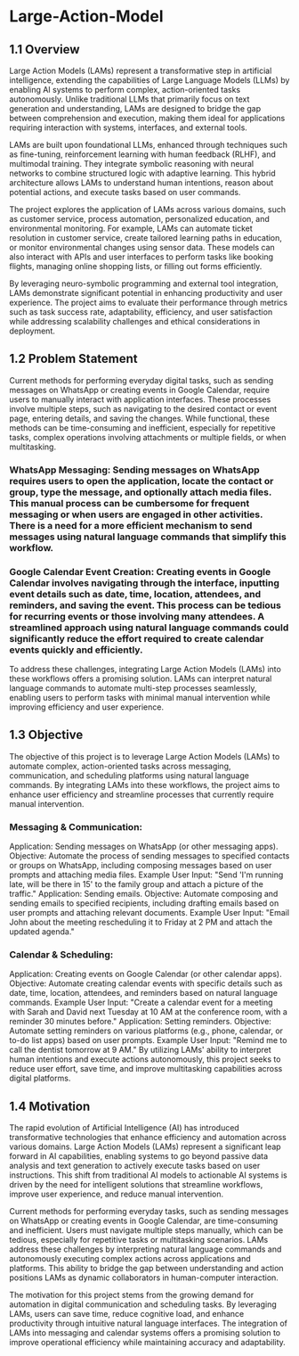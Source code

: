 # Large-Action-Model

## 1.1 Overview
Large Action Models (LAMs) represent a transformative step in artificial intelligence, extending the capabilities of Large Language Models (LLMs) by enabling AI systems to perform complex, action-oriented tasks autonomously. Unlike traditional LLMs that primarily focus on text generation and understanding, LAMs are designed to bridge the gap between comprehension and execution, making them ideal for applications requiring interaction with systems, interfaces, and external tools.

LAMs are built upon foundational LLMs, enhanced through techniques such as fine-tuning, reinforcement learning with human feedback (RLHF), and multimodal training. They integrate symbolic reasoning with neural networks to combine structured logic with adaptive learning. This hybrid architecture allows LAMs to understand human intentions, reason about potential actions, and execute tasks based on user commands.

The project explores the application of LAMs across various domains, such as customer service, process automation, personalized education, and environmental monitoring. For example, LAMs can automate ticket resolution in customer service, create tailored learning paths in education, or monitor environmental changes using sensor data. These models can also interact with APIs and user interfaces to perform tasks like booking flights, managing online shopping lists, or filling out forms efficiently.

By leveraging neuro-symbolic programming and external tool integration, LAMs demonstrate significant potential in enhancing productivity and user experience. The project aims to evaluate their performance through metrics such as task success rate, adaptability, efficiency, and user satisfaction while addressing scalability challenges and ethical considerations in deployment.


## 1.2 Problem Statement
Current methods for performing everyday digital tasks, such as sending messages on WhatsApp or creating events in Google Calendar, require users to manually interact with application interfaces. These processes involve multiple steps, such as navigating to the desired contact or event page, entering details, and saving the changes. While functional, these methods can be time-consuming and inefficient, especially for repetitive tasks, complex operations involving attachments or multiple fields, or when multitasking.

### WhatsApp Messaging: Sending messages on WhatsApp requires users to open the application, locate the contact or group, type the message, and optionally attach media files. This manual process can be cumbersome for frequent messaging or when users are engaged in other activities. There is a need for a more efficient mechanism to send messages using natural language commands that simplify this workflow.

### Google Calendar Event Creation: Creating events in Google Calendar involves navigating through the interface, inputting event details such as date, time, location, attendees, and reminders, and saving the event. This process can be tedious for recurring events or those involving many attendees. A streamlined approach using natural language commands could significantly reduce the effort required to create calendar events quickly and efficiently.

To address these challenges, integrating Large Action Models (LAMs) into these workflows offers a promising solution. LAMs can interpret natural language commands to automate multi-step processes seamlessly, enabling users to perform tasks with minimal manual intervention while improving efficiency and user experience.


## 1.3 Objective
The objective of this project is to leverage Large Action Models (LAMs) to automate complex, action-oriented tasks across messaging, communication, and scheduling platforms using natural language commands. By integrating LAMs into these workflows, the project aims to enhance user efficiency and streamline processes that currently require manual intervention.

### Messaging & Communication:
Application: Sending messages on WhatsApp (or other messaging apps).
Objective: Automate the process of sending messages to specified contacts or groups on WhatsApp, including composing messages based on user prompts and attaching media files.
Example User Input: "Send 'I'm running late, will be there in 15' to the family group and attach a picture of the traffic."
Application: Sending emails.
Objective: Automate composing and sending emails to specified recipients, including drafting emails based on user prompts and attaching relevant documents.
Example User Input: "Email John about the meeting rescheduling it to Friday at 2 PM and attach the updated agenda."

### Calendar & Scheduling:
Application: Creating events on Google Calendar (or other calendar apps).
Objective: Automate creating calendar events with specific details such as date, time, location, attendees, and reminders based on natural language commands.
Example User Input: "Create a calendar event for a meeting with Sarah and David next Tuesday at 10 AM at the conference room, with a reminder 30 minutes before."
Application: Setting reminders.
Objective: Automate setting reminders on various platforms (e.g., phone, calendar, or to-do list apps) based on user prompts.
Example User Input: "Remind me to call the dentist tomorrow at 9 AM."
By utilizing LAMs' ability to interpret human intentions and execute actions autonomously, this project seeks to reduce user effort, save time, and improve multitasking capabilities across digital platforms.


## 1.4 Motivation
The rapid evolution of Artificial Intelligence (AI) has introduced transformative technologies that enhance efficiency and automation across various domains. Large Action Models (LAMs) represent a significant leap forward in AI capabilities, enabling systems to go beyond passive data analysis and text generation to actively execute tasks based on user instructions. This shift from traditional AI models to actionable AI systems is driven by the need for intelligent solutions that streamline workflows, improve user experience, and reduce manual intervention.

Current methods for performing everyday tasks, such as sending messages on WhatsApp or creating events in Google Calendar, are time-consuming and inefficient. Users must navigate multiple steps manually, which can be tedious, especially for repetitive tasks or multitasking scenarios. LAMs address these challenges by interpreting natural language commands and autonomously executing complex actions across applications and platforms. This ability to bridge the gap between understanding and action positions LAMs as dynamic collaborators in human-computer interaction.

The motivation for this project stems from the growing demand for automation in digital communication and scheduling tasks. By leveraging LAMs, users can save time, reduce cognitive load, and enhance productivity through intuitive natural language interfaces. The integration of LAMs into messaging and calendar systems offers a promising solution to improve operational efficiency while maintaining accuracy and adaptability.
